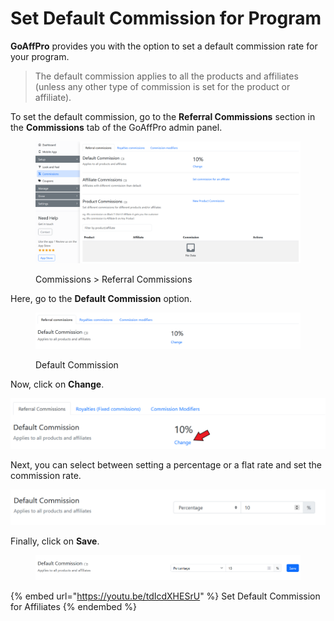 # Set Default Commission for Program

**GoAffPro** provides you with the option to set a default commission rate for your program.

> The default commission applies to all the products and affiliates (unless any other type of commission is set for the product or affiliate).

To set the default commission, go to the **Referral Commissions** section in the **Commissions** tab of the GoAffPro admin panel.

<figure><img src="../../.gitbook/assets/image (210).png" alt=""><figcaption><p>Commissions > Referral Commissions</p></figcaption></figure>

Here, go to the **Default Commission** option.

<figure><img src="../../.gitbook/assets/image (211).png" alt=""><figcaption><p>Default Commission</p></figcaption></figure>

Now, click on **Change**.

![](<../../.gitbook/assets/Annotation 2019-12-18 223431 (1).png>)

Next, you can select between setting a percentage or a flat rate and set the commission rate.

![Set the commission rate](<../../.gitbook/assets/Annotation 2019-12-18 212720.png>)

Finally, click on **Save**.

<figure><img src="../../.gitbook/assets/image (212).png" alt=""><figcaption></figcaption></figure>

{% embed url="https://youtu.be/tdIcdXHESrU" %}
Set Default Commission for Affiliates
{% endembed %}
